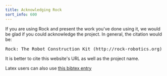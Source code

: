 ```yaml
---
title: Acknowledging Rock
sort_info: 600
---
```


If you are using Rock and present the work you've done using it, we would be
glad if you could acknowledge the project. In general, the citation would be:

<pre>
Rock: The Robot Construction Kit (http://rock-robotics.org)
</pre>

It is better to cite this website's URL as well as the project name.

Latex users can also use [this bibtex entry](rock.bib)

